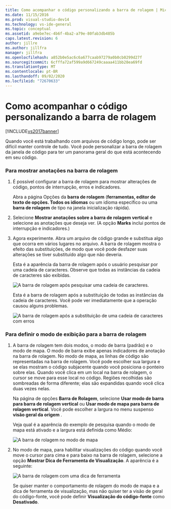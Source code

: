 ```yaml
---
title: Como acompanhar o código personalizando a barra de rolagem | Microsoft Docs
ms.date: 11/15/2016
ms.prod: visual-studio-dev14
ms.technology: vs-ide-general
ms.topic: conceptual
ms.assetid: a9ebe7ec-4b6f-4ba2-a79e-80fab3db485b
caps.latest.revision: 6
author: jillre
ms.author: jillfra
manager: jillfra
ms.openlocfilehash: a852b0e5ac6c6a677caab97279a0b0cb0299d27f
ms.sourcegitcommit: 6cfffa72af599a9d667249caaaa411bb28ea69fd
ms.translationtype: MT
ms.contentlocale: pt-BR
ms.lasthandoff: 09/02/2020
ms.locfileid: "72670633"
---
```

# <a name="how-to-track-your-code-by-customizing-the-scrollbar"></a>Como acompanhar o código personalizando a barra de rolagem
[!INCLUDE[vs2017banner](../includes/vs2017banner.md)]

Quando você está trabalhando com arquivos de código longo, pode ser difícil manter controle de tudo. Você pode personalizar a barra de rolagem da janela de código para ter um panorama geral do que está acontecendo em seu código.

### <a name="to-show-annotations-on-the-scroll-bar"></a>Para mostrar anotações na barra de rolagem

1. É possível configurar a barra de rolagem para mostrar alterações de código, pontos de interrupção, erros e indicadores.

     Abra a página Opções da **barra de rolagem** (**ferramentas, editor de texto de opções. Todos os idiomas** ou um idioma específico ou uma  **barra de rolagem** de tipo na janela inicialização rápida).

2. Selecione **Mostrar anotações sobre a barra de rolagem vertical** e selecione as anotações que deseja ver. (A opção **Marks** inclui pontos de interrupção e indicadores.)

3. Agora experimente. Abra um arquivo de código grande e substitua algo que ocorra em vários lugares no arquivo. A barra de rolagem mostra o efeito das substituições, de modo que você pode desfazer suas alterações se tiver substituído algo que não deveria.

     Esta é a aparência da barra de rolagem após o usuário pesquisar por uma cadeia de caracteres. Observe que todas as instâncias da cadeia de caracteres são exibidas.

     ![A barra de rolagem após pesquisar uma cadeia de caracteres.](../ide/media/enhancedscrollbarsearch.png "EnhancedScrollbarSearch")

     Esta é a barra de rolagem após a substituição de todas as instâncias da cadeia de caracteres. Você pode ver imediatamente que a operação causou alguns problemas.

     ![A barra de rolagem após a substituição de uma cadeia de caracteres com erros](../ide/media/enhancedscrollbarreplace.png "EnhancedScrollbarReplace")

### <a name="to-set-the-display-mode-for-the-scroll-bar"></a>Para definir o modo de exibição para a barra de rolagem

1. A barra de rolagem tem dois modos, o modo de barra (padrão) e o modo de mapa. O modo de barra exibe apenas indicadores de anotação na barra de rolagem. No modo de mapa, as linhas de código são representadas na barra de rolagem. Você pode escolher sua largura e se elas mostram o código subjacente quando você posiciona o ponteiro sobre elas. Quando você clica em um local na barra de rolagem, o cursor se move para esse local no código. Regiões recolhidas são sombreadas de forma diferente; elas são expandidas quando você clica duas vezes nelas.

     Na página de opções **Barra de Rolagem**, selecione **Usar modo de barra para barra de rolagem vertical** ou **Usar modo de mapa para barra de rolagem vertical**. Você pode escolher a largura no menu suspenso **visão geral da origem** .

     Veja qual é a aparência do exemplo de pesquisa quando o modo de mapa está ativado e a largura está definida como Médio:

     ![A barra de rolagem no modo de mapa](../ide/media/enhancedscrollbar.png "EnhancedScrollbar")

2. No modo de mapa, para habilitar visualizações do código quando você move o cursor para cima e para baixo na barra de rolagem, selecione a opção **Mostrar Dica de Ferramenta de Visualização**. A aparência é a seguinte:

     ![A barra de rolagem com uma dica de ferramenta](../ide/media/enhancedscrollbarsearchtooltip.png "EnhancedScrollbarSearchTooltip")

     Se quiser manter o comportamento de rolagem do modo de mapa e a dica de ferramenta de visualização, mas não quiser ter a visão de geral do código-fonte, você pode definir **Visualização do código-fonte** como **Desativado**.
